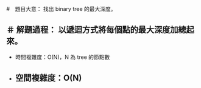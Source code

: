 #　題目大意：
找出 binary tree 的最大深度。

＃ 解題過程：
以遞迴方式將每個點的最大深度加總起來。
-----------------
* 時間複雜度：O(N)，N 為 tree 的節點數
* 空間複雜度：O(N)
  --------------

